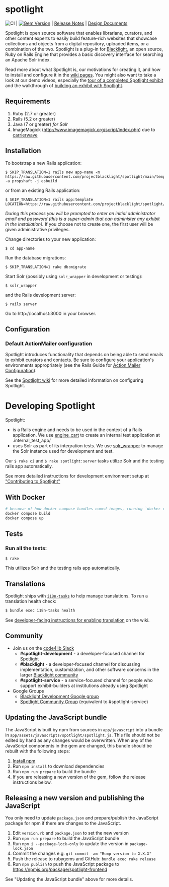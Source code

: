 spotlight
=========

![CI](https://github.com/projectblacklight/spotlight/workflows/CI/badge.svg) | [![Gem Version](https://badge.fury.io/rb/blacklight-spotlight.png)](http://badge.fury.io/rb/blacklight-spotlight) | [Release Notes](https://github.com/projectblacklight/spotlight/releases) | [Design Documents](https://github.com/projectblacklight/spotlight/releases/tag/v0.0.0)

Spotlight is open source software that enables librarians, curators, and other content experts to easily build feature-rich websites that showcase collections and objects from a digital repository, uploaded items, or a combination of the two. Spotlight is a plug-in for [Blacklight](https://github.com/projectblacklight/blacklight), an open source, Ruby on Rails Engine that provides a basic discovery interface for searching an Apache Solr index.

Read more about what Spotlight is, our motivations for creating it, and how to install and configure it in the [wiki pages](https://github.com/projectblacklight/spotlight/wiki). You might also want to take a look at our demo videos, especially the [tour of a completed Spotlight exhibit](https://www.youtube.com/watch?v=_A7vTbbiF4g) and the walkthrough of [building an exhibit with Spotlight](https://www.youtube.com/watch?v=qPJtgajJ4ic).

## Requirements

1. Ruby (2.7 or greater)
2. Rails (5.2 or greater)
3. Java (7 or greater) *for Solr*
4. ImageMagick (http://www.imagemagick.org/script/index.php) due to [carrierwave](https://github.com/carrierwaveuploader/carrierwave#adding-versions)

## Installation

To bootstrap a new Rails application:

```
$ SKIP_TRANSLATION=1 rails new app-name -m https://raw.githubusercontent.com/projectblacklight/spotlight/main/template.rb -a propshaft -j esbuild
```

or from an existing Rails application:

```
$ SKIP_TRANSLATION=1 rails app:template LOCATION=https://raw.githubusercontent.com/projectblacklight/spotlight/main/template.rb
```

*During this process you will be prompted to enter an initial administrator email and password (this is a super-admin that can administer any exhibit in the installation).* If you choose not to create one, the first user will be given administrative privileges.

Change directories to your new application:

```
$ cd app-name
```

Run the database migrations:

```
$ SKIP_TRANSLATION=1 rake db:migrate
```

Start Solr (possibly using `solr_wrapper` in development or testing):

```
$ solr_wrapper
```

and the Rails development server:

```
$ rails server
```

Go to http://localhost:3000 in your browser.

## Configuration

### Default ActionMailer configuration

Spotlight introduces functionality that depends on being able to send emails to exhibit curators and contacts. Be sure to configure your application's environments appropriately (see the Rails Guide for [Action Mailer Configuration](http://guides.rubyonrails.org/action_mailer_basics.html#action-mailer-configuration)).

See the [Spotlight wiki](https://github.com/projectblacklight/spotlight/wiki) for more detailed information on configuring Spotlight.

# Developing Spotlight

Spotlight:

* is a Rails engine and needs to be used in the context of a Rails application. We use [engine_cart](https://github.com/cbeer/engine_cart) to create an internal test application at .internal_test_app/
* uses Solr as part of its integration tests. We use [solr_wrapper](https://github.com/cbeer/solr_wrapper) to manage the Solr instance used for development and test.

Our `$ rake ci` and `$ rake spotlight:server` tasks utilize Solr and the testing rails app automatically.

See more detailed instructions for development environment setup at ["Contributing to Spotlight"](https://github.com/projectblacklight/spotlight/wiki/Contributing-to-Spotlight)

## With Docker

```sh
# because of how docker compose handles named images, running `docker compose up --build` will error when the Rails images have not been built locally
docker compose build
docker compose up
```

## Tests

### Run all the tests:

```
$ rake
```

This utilizes Solr and the testing rails app automatically.

## Translations

Spotlight ships with [`i18n-tasks`](https://github.com/glebm/i18n-tasks) to help manage translations. To run a translation health check:

```sh
$ bundle exec i18n-tasks health
```

See [developer-facing instructions for enabling translation](https://github.com/projectblacklight/spotlight/wiki/Translations) on the wiki.

## Community


- Join us on the [code4lib Slack](https://code4lib.org/irc)
  - **#spotlight-development** - a developer-focused channel for Spotlight
  - **#blacklight** - a developer-focused channel for discussing implementation, customization, and other software concerns in the larger [Blacklight community](http://projectblacklight.org/)
  - **#spotlight-service** - a service-focused channel for people who support exhibit-builders at institutions already using Spotlight
- Google Groups
  - [Blacklight Development Google group](https://groups.google.com/forum/#!forum/blacklight-development)
  - [Spotlight Community Group](https://groups.google.com/forum/#!forum/spotlight-community) (equivalent to #spotlight-service)

## Updating the JavaScript bundle
The JavaScript is built by npm from sources in `app/javascript` into a bundle
in `app/assets/javascripts/spotlight/spotlight.js`. This file should not be edited
by hand as any changes would be overwritten.  When any of the JavaScript
components in the gem are changed, this bundle should be rebuilt with the
following steps:
1. [Install npm](https://www.npmjs.com/get-npm)
2. Run `npm install` to download dependencies
3. Run `npm run prepare` to build the bundle
4. If you are releasing a new version of the gem, follow the release instructions below.

## Releasing a new version and publishing the JavaScript
You only need to update `package.json` and prepare/publish the JavaScript package for npm if there are changes to the JavaScript.
1. Edit `version.rb` and `package.json` to set the new version
2. Run `npm run prepare` to build the JavaScript bundle
3. Run `npm i --package-lock-only` to update the version in `package-lock.json`
4. Commit the changes e.g. `git commit -am "Bump version to X.X.X"`
5. Push the release to rubygems and GitHub: `bundle exec rake release`
6. Run `npm publish` to push the JavaScript package to https://npmjs.org/package/spotlight-frontend

See "Updating the JavaScript bundle" above for more details.
